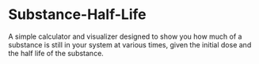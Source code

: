 # Substance-Half-Life
A simple calculator and visualizer designed to show you how much of a substance is still in your system at various times, given the initial dose and the half life of the substance.
